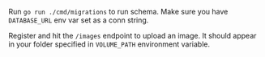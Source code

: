 Run `go run ./cmd/migrations` to run schema. Make sure you have `DATABASE_URL` env var set as a conn string.

Register and hit the `/images` endpoint to upload an image. It should appear in your folder specified in `VOLUME_PATH`
environment variable.
